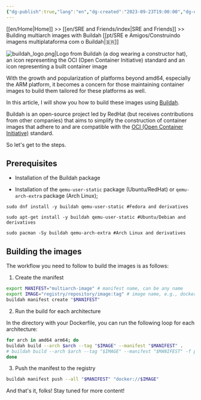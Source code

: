 ```yaml
---
{"dg-publish":true,"lang":"en","dg-created":"2023-09-23T19:00:00","dg-updated":"2024-02-13T11:11:00","tags":["docker","buildah","multiarch","sre"],"permalink":"/en/sre-and-friends/building-multiarch-images-with-buildah/","dgPassFrontmatter":true,"created":"2023-09-23T19:00:00","updated":"2024-02-13T11:11:00"}
---
```


[[en/Home\|Home]] >> [[en/SRE and Friends/index\|SRE and Friends]] >> Building multiarch images with Buildah [[pt/SRE e Amigos/Construindo imagens multiplataforma com o Buildah\|🇧🇷]]

![buildah_logo.png|Logo from Buildah (a dog wearing a constructor hat), an icon representing the OCI (Open Container Initiative) standard and an icon representing a built container image](/img/user/assets/buildah_logo.png)

With the growth and popularization of platforms beyond amd64, especially the ARM platform, it becomes a concern for those maintaining container images to build them tailored for these platforms as well. 

In this article, I will show you how to build these images using [Buildah](https://buildah.io/).

Buildah is an open-source project led by RedHat (but receives contributions from other companies) that aims to simplify the construction of container images that adhere to and are compatible with the [OCI (Open Container Initiative)](https://opencontainers.org/) standard.

So let's get to the steps.
## Prerequisites

- Installation of the Buildah package

- Installation of the `qemu-user-static` package (Ubuntu/RedHat) or `qemu-arch-extra` package (Arch Linux);

```shell
sudo dnf install -y buildah qemu-user-static #Fedora and derivatives

sudo apt-get install -y buildah qemu-user-static #Ubuntu/Debian and derivatives

sudo pacman -Sy buildah qemu-arch-extra #Arch Linux and derivatives
```
## Building the images

The workflow you need to follow to build the images is as follows:

1. Create the manifest

```bash
export MANIFEST="multiarch-image" # manifest name, can be any name
export IMAGE="registry/repository/image:tag" # image name, e.g., docker.io/ozorest/example:latest
buildah manifest create "$MANIFEST"
```

2. Run the build for each architecture

In the directory with your Dockerfile, you can run the following loop for each architecture:

```bash
for arch in amd64 arm64; do
buildah build --arch $arch --tag "$IMAGE" --manifest "$MANIFEST" .
# buildah build --arch $arch --tag "$IMAGE" --manifest "$MANIFEST" -f path_to_Dockerfile, in case the Dockerfile is not in the current directory
done
```

3. Push the manifest to the registry

```bash
buildah manifest push --all "$MANIFEST" "docker://$IMAGE"
```

And that's it, folks! Stay tuned for more content!